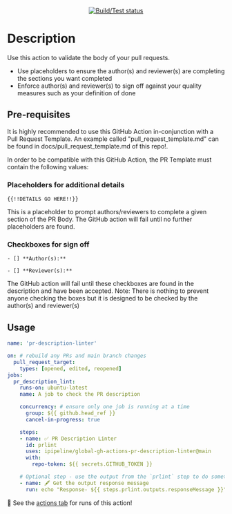 <p align="center">
  <a href="https://github.com/ipipeline/global-gh-actions-pr-description-linter/actions/workflows/build-test.yml">
    <img alt="Build/Test status" src="https://github.com/ipipeline/global-gh-actions-pr-description-linter/workflows/build-test/badge.svg"></a>
</p>

# Description
Use this action to validate the body of your pull requests.
- Use placeholders to ensure the author(s) and reviewer(s) are completing the sections you want completed
- Enforce author(s) and reviewer(s) to sign off against your quality measures such as your definition of done

## Pre-requisites
It is highly recommended to use this GitHub Action in-conjunction with a Pull Request Template. An example called "pull_request_template.md" can be found in docs/pull_request_template.md of this repo!.

In order to be compatible with this GitHub Action, the PR Template must contain the following values: 
### Placeholders for additional details
`{{!!DETAILS GO HERE!!}}`

This is a placeholder to prompt authors/reviewers to complete a given section of the PR Body. The GitHub action will fail until no further placeholders are found.

### Checkboxes for sign off
`- [] **Author(s):**`

`- [] **Reviewer(s):**`

The GitHub action will fail until these checkboxes are found in the description and have been accepted. 
Note: There is nothing to prevent anyone checking the boxes but it is designed to be checked by the author(s) and reviewer(s)

## Usage

```yaml
name: 'pr-description-linter'

on: # rebuild any PRs and main branch changes
  pull_request_target:
    types: [opened, edited, reopened]
jobs:
  pr_description_lint:
    runs-on: ubuntu-latest
    name: A job to check the PR description

    concurrency: # ensure only one job is running at a time
      group: ${{ github.head_ref }} 
      cancel-in-progress: true

    steps:
    - name: ✅ PR Description Linter
      id: prlint
      uses: ipipeline/global-gh-actions-pr-description-linter@main
      with:
        repo-token: ${{ secrets.GITHUB_TOKEN }}

    # Optional step - use the output from the `prlint` step to do something else? This example just echos the message to screen
    - name: 🖋 Get the output response message
      run: echo "Response- ${{ steps.prlint.outputs.responseMessage }}"
```

:rocket: See the [actions tab](https://github.com/ipipeline/global-gh-actions-pr-description-linter/actions) for runs of this action! 




